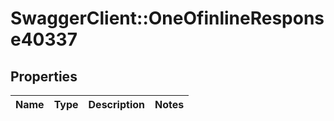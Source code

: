 # SwaggerClient::OneOfinlineResponse40337

## Properties
Name | Type | Description | Notes
------------ | ------------- | ------------- | -------------

